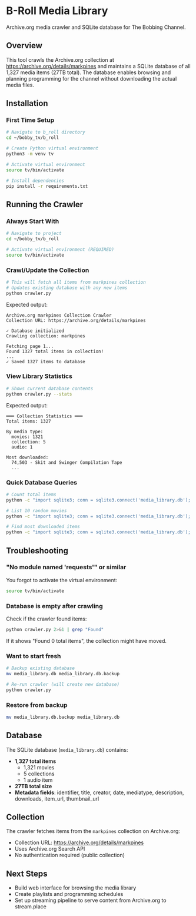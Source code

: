 # B-Roll Media Library

Archive.org media crawler and SQLite database for The Bobbing Channel.

## Overview

This tool crawls the Archive.org collection at https://archive.org/details/markpines and maintains a SQLite database of all 1,327 media items (27TB total). The database enables browsing and planning programming for the channel without downloading the actual media files.

## Installation

### First Time Setup
```bash
# Navigate to b_roll directory
cd ~/bobby_tv/b_roll

# Create Python virtual environment
python3 -m venv tv

# Activate virtual environment
source tv/bin/activate

# Install dependencies
pip install -r requirements.txt
```

## Running the Crawler

### Always Start With
```bash
# Navigate to project
cd ~/bobby_tv/b_roll

# Activate virtual environment (REQUIRED)
source tv/bin/activate
```

### Crawl/Update the Collection
```bash
# This will fetch all items from markpines collection
# Updates existing database with any new items
python crawler.py
```
Expected output:
```
Archive.org markpines Collection Crawler
Collection URL: https://archive.org/details/markpines

✓ Database initialized
Crawling collection: markpines

Fetching page 1...
Found 1327 total items in collection!
...
✓ Saved 1327 items to database
```

### View Library Statistics
```bash
# Shows current database contents
python crawler.py --stats
```
Expected output:
```
═══ Collection Statistics ═══
Total items: 1327

By media type:
  movies: 1321
  collection: 5
  audio: 1

Most downloaded:
  74,503 - Skit and Swinger Compilation Tape
  ...
```

### Quick Database Queries
```bash
# Count total items
python -c "import sqlite3; conn = sqlite3.connect('media_library.db'); cursor = conn.cursor(); cursor.execute('SELECT COUNT(*) FROM media'); print(f'Total items: {cursor.fetchone()[0]}')"

# List 10 random movies
python -c "import sqlite3; conn = sqlite3.connect('media_library.db'); cursor = conn.cursor(); cursor.execute('SELECT title FROM media WHERE mediatype=\"movies\" ORDER BY RANDOM() LIMIT 10'); [print(f'- {row[0]}') for row in cursor.fetchall()]"

# Find most downloaded items
python -c "import sqlite3; conn = sqlite3.connect('media_library.db'); cursor = conn.cursor(); cursor.execute('SELECT title, downloads FROM media ORDER BY downloads DESC LIMIT 5'); [print(f'{row[1]:,} - {row[0][:50]}') for row in cursor.fetchall()]"
```

## Troubleshooting

### "No module named 'requests'" or similar
You forgot to activate the virtual environment:
```bash
source tv/bin/activate
```

### Database is empty after crawling
Check if the crawler found items:
```bash
python crawler.py 2>&1 | grep "Found"
```
If it shows "Found 0 total items", the collection might have moved.

### Want to start fresh
```bash
# Backup existing database
mv media_library.db media_library.db.backup

# Re-run crawler (will create new database)
python crawler.py
```

### Restore from backup
```bash
mv media_library.db.backup media_library.db
```

## Database

The SQLite database (`media_library.db`) contains:

- **1,327 total items**
  - 1,321 movies
  - 5 collections
  - 1 audio item
- **27TB total size**
- **Metadata fields**: identifier, title, creator, date, mediatype, description, downloads, item_url, thumbnail_url

## Collection

The crawler fetches items from the `markpines` collection on Archive.org:
- Collection URL: https://archive.org/details/markpines
- Uses Archive.org Search API
- No authentication required (public collection)

## Next Steps

- Build web interface for browsing the media library
- Create playlists and programming schedules
- Set up streaming pipeline to serve content from Archive.org to stream.place
